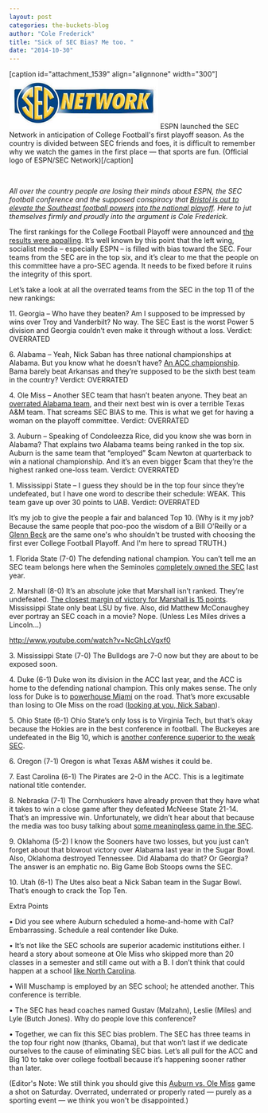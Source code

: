 ```yaml
---
layout: post
categories: the-buckets-blog
author: "Cole Frederick"
title: "Sick of SEC Bias? Me too. "
date: "2014-10-30"
---
```


\[caption id="attachment\_1539" align="alignnone" width="300"\][![ESPN launched the SEC Network in anticipation of College Football's first playoff season. As the country is divided between SEC friends and foes, it is difficult to remember why we watch the games in the first place — that sports are fun. (Official logo of ESPN/SEC Network)](images/SEC_Network_logo.jpg)](http://www.thehighscreen.com/wp-content/uploads/2014/10/SEC_Network_logo.jpg) ESPN launched the SEC Network in anticipation of College Football's first playoff season. As the country is divided between SEC friends and foes, it is difficult to remember why we watch the games in the first place — that sports are fun. (Official logo of ESPN/SEC Network)\[/caption\]

 

_All over the country people are losing their minds about ESPN, the SEC football conference and the supposed conspiracy that [Bristol is out to elevate the Southeast football powers](http://www.rollingstone.com/culture/features/the-worldwide-cheerleader-espn-and-the-college-football-playoff-20141028)_ _[into the national playoff](http://www.rollingstone.com/culture/features/the-worldwide-cheerleader-espn-and-the-college-football-playoff-20141028). Here to jut themselves firmly and proudly into the argument is Cole Frederick._

The first rankings for the College Football Playoff were announced and [the results were appalling](http://grantland.com/the-triangle/college-football-playoff-realpolitik-first-poll-mississippi-state-florida-state-auburn-ole-miss/). It’s well known by this point that the left wing, socialist media – especially ESPN – is filled with bias toward the SEC. Four teams from the SEC are in the top six, and it’s clear to me that the people on this committee have a pro-SEC agenda. It needs to be fixed before it ruins the integrity of this sport.

Let’s take a look at all the overrated teams from the SEC in the top 11 of the new rankings:

11\. Georgia – Who have they beaten? Am I supposed to be impressed by wins over Troy and Vanderbilt? No way. The SEC East is the worst Power 5 division and Georgia couldn’t even make it through without a loss. Verdict: OVERRATED

6\. Alabama – Yeah, Nick Saban has three national championships at Alabama. But you know what he doesn’t have? [An ACC championship](http://scores.espn.go.com/ncf/boxscore?gameId=333410052). Bama barely beat Arkansas and they’re supposed to be the sixth best team in the country? Verdict: OVERRATED

4\. Ole Miss – Another SEC team that hasn’t beaten anyone. They beat an [overrated Alabama team](http://www.fbschedules.com/ncaa-14/sec/2014-alabama-crimson-tide-football-schedule.php), and their next best win is over a terrible Texas A&M team. That screams SEC BIAS to me. This is what we get for having a woman on the playoff committee. Verdict: OVERRATED

3\. Auburn – Speaking of Condoleezza Rice, did you know she was born in Alabama? That explains two Alabama teams being ranked in the top six. Auburn is the same team that “employed” $cam Newton at quarterback to win a national championship. And it’s an even bigger $cam that they’re the highest ranked one-loss team. Verdict: OVERRATED

1\. Mississippi State – I guess they should be in the top four since they’re undefeated, but I have one word to describe their schedule: WEAK. This team gave up over 30 points to UAB. Verdict: OVERRATED

It’s my job to give the people a fair and balanced Top 10. (Why is it my job? Because the same people that poo-poo the wisdom of a Bill O'Reilly or a [Glenn Beck](http://www.thehighscreen.com/2014/10/when-we-talk-about-nihilism/) are the same one's who shouldn't be trusted with choosing the first ever College Football Playoff. And I'm here to spread TRUTH.)

1\. Florida State (7-0) The defending national champion. You can’t tell me an SEC team belongs here when the Seminoles [completely owned the SEC](http://www.fbschedules.com/ncaa-13/acc/2013-florida-state-seminoles-football-schedule.php) last year.

2\. Marshall (8-0) It’s an absolute joke that Marshall isn’t ranked. They’re undefeated. [The closest margin of victory for Marshall is 15 points](http://www.fbschedules.com/ncaa-14/conf-usa/2014-marshall-thundering-herd-football-schedule.php). Mississippi State only beat LSU by five. Also, did Matthew McConaughey ever portray an SEC coach in a movie? Nope. (Unless Les Miles drives a Lincoln...)

http://www.youtube.com/watch?v=NcGhLcVqxf0

3\. Mississippi State (7-0) The Bulldogs are 7-0 now but they are about to be exposed soon.

4\. Duke (6-1) Duke won its division in the ACC last year, and the ACC is home to the defending national champion. This only makes sense. The only loss for Duke is to [powerhouse Miami](http://www.fbschedules.com/ncaa-14/acc/2014-miami-hurricanes-football-schedule.php) on the road. That’s more excusable than losing to Ole Miss on the road ([looking at you, Nick Saban](http://scores.espn.go.com/ncf/boxscore?gameId=400548374)).

5\. Ohio State (6-1) Ohio State’s only loss is to Virginia Tech, but that’s okay because the Hokies are in the best conference in football. The Buckeyes are undefeated in the Big 10, which is [another conference superior to the weak SEC](http://www.mcubed.net/ncaaf/tvc/sec/big10.shtml).

6\. Oregon (7-1) Oregon is what Texas A&M wishes it could be.

7\. East Carolina (6-1) The Pirates are 2-0 in the ACC. This is a legitimate national title contender.

8\. Nebraska (7-1) The Cornhuskers have already proven that they have what it takes to win a close game after they defeated McNeese State 21-14. That’s an impressive win. Unfortunately, we didn’t hear about that because the media was too busy talking about [some meaningless game in the SEC](http://espn.go.com/college-football/schedule/_/year/2014/week/2).

9\. Oklahoma (5-2) I know the Sooners have two losses, but you just can’t forget about that blowout victory over Alabama last year in the Sugar Bowl. Also, Oklahoma destroyed Tennessee. Did Alabama do that? Or Georgia? The answer is an emphatic no. Big Game Bob Stoops owns the SEC.

10\. Utah (6-1) The Utes also beat a Nick Saban team in the Sugar Bowl. That’s enough to crack the Top Ten.

Extra Points

• Did you see where Auburn scheduled a home-and-home with Cal? Embarrassing. Schedule a real contender like Duke.

• It’s not like the SEC schools are superior academic institutions either. I heard a story about someone at Ole Miss who skipped more than 20 classes in a semester and still came out with a B. I don’t think that could happen at a school [like North Carolina](http://www.washingtonpost.com/news/sports/wp/2014/10/22/wainstein-probe-implicates-over-3000-students-in-university-of-north-carolina-academic-scandal/).

• Will Muschamp is employed by an SEC school; he attended another. This conference is terrible.

• The SEC has head coaches named Gustav (Malzahn), Leslie (Miles) and Lyle (Butch Jones). Why do people love this conference?

• Together, we can fix this SEC bias problem. The SEC has three teams in the top four right now (thanks, Obama), but that won’t last if we dedicate ourselves to the cause of eliminating SEC bias. Let’s all pull for the ACC and Big 10 to take over college football because it’s happening sooner rather than later.

(Editor's Note: We still think you should give this [Auburn vs. Ole Miss](http://www.sbnation.com/college-football/2014/10/30/7131129/ole-miss-auburn-game-2014-preview) game a shot on Saturday. Overrated, underrated or properly rated — purely as a sporting event — we think you won't be disappointed.)

